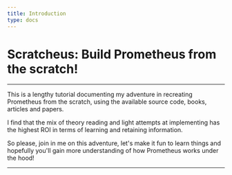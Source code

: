 ```yaml
---
title: Introduction
type: docs
---
```


# Scratcheus: Build Prometheus from the scratch!

----

This is a lengthy tutorial documenting my adventure in recreating Prometheus from the scratch, using the available source code, books, articles and papers.

I find that the mix of theory reading and light attempts at implementing has the highest ROI in terms of learning and retaining information. 

So please, join in me on this adventure, let's make it fun to learn things and hopefully you'll gain more understanding of how Prometheus works under the hood!

----
